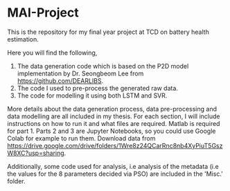 # MAI-Project
This is the repository for my final year project at TCD on battery health estimation. 

Here you will find the following,
1. The data generation code which is based on the P2D model implementation by Dr. Seongbeom Lee from https://github.com/DEARLIBS.
2. The code I used to pre-process the generated raw data.
3. The code for modelling it using both LSTM and SVR. 

More details about the data generation process, data pre-processing and data modelling are all included in my thesis. 
For each section, I will include instructions on how to run it and what files are required. Matlab is required for part 1. Parts 2 and 3 are Jupyter Notebooks, so you could use Google Colab for example to run them. Download data from https://drive.google.com/drive/folders/1Wre8z24QCarRnc8nb4XyPiuT5GszW8XC?usp=sharing.

Additionally, some code used for analysis, i.e analysis of the metadata (i.e the values for the 8 parameters decided via PSO) are included in the 'Misc.' folder.
